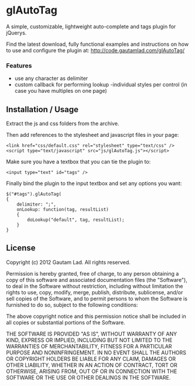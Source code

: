glAutoTag
============

A simple, customizable, lightweight auto-complete and tags plugin for jQuerys.

Find the latest download, fully functional examples and instructions on how
to use and configure the plugin at: http://code.gautamlad.com/glAutoTag/

### Features

- use any character as delimiter
- custom callback for performing lookup
 -individual styles per control (in case you have multiples on one page)


Installation / Usage
--------------------

Extract the js and css folders from the archive.

Then add references to the stylesheet and javascript files in your page:

    <link href="css/default.css" rel="stylesheet" type="text/css" />
    <script type="text/javascript" src="js/glAutoTag.js"></script>


Make sure you have a textbox that you can tie the plugin to:

    <input type="text" id="tags" />


Finally bind the plugin to the input textbox and set any options you want:

    $("#tags").glAutoTag(
    {
        delimiter: ";",
        onLookup: function(tag, resultList)
        {
            doLookup("default", tag, resultList);
        }
    }


License
-------

Copyright (c) 2012 Gautam Lad.  All rights reserved.

Permission is hereby granted, free of charge, to any person obtaining a copy
of this software and associated documentation files (the "Software"), to deal
in the Software without restriction, including without limitation the rights
to use, copy, modify, merge, publish, distribute, sublicense, and/or sell
copies of the Software, and to permit persons to whom the Software is
furnished to do so, subject to the following conditions:

The above copyright notice and this permission notice shall be included in
all copies or substantial portions of the Software.

THE SOFTWARE IS PROVIDED "AS IS", WITHOUT WARRANTY OF ANY KIND, EXPRESS OR
IMPLIED, INCLUDING BUT NOT LIMITED TO THE WARRANTIES OF MERCHANTABILITY,
FITNESS FOR A PARTICULAR PURPOSE AND NONINFRINGEMENT. IN NO EVENT SHALL THE
AUTHORS OR COPYRIGHT HOLDERS BE LIABLE FOR ANY CLAIM, DAMAGES OR OTHER
LIABILITY, WHETHER IN AN ACTION OF CONTRACT, TORT OR OTHERWISE, ARISING FROM,
OUT OF OR IN CONNECTION WITH THE SOFTWARE OR THE USE OR OTHER DEALINGS IN
THE SOFTWARE.